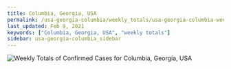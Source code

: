 ```yaml
---
title: Columbia, Georgia, USA
permalink: /usa-georgia-columbia/weekly_totals/usa-georgia-columbia-weekly_totals.html
last_updated: Feb 9, 2021
keywords: ["Columbia, Georgia, USA", "weekly totals"]
sidebar: usa-georgia-columbia_sidebar
---
```


![Weekly Totals of Confirmed Cases for Columbia, Georgia, USA](/covid_tracker/images/graphs/usa-georgia-columbia-weekly_totals_graph.png)
